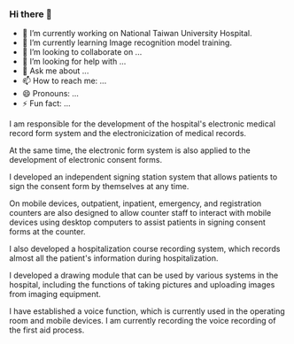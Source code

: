 ### Hi there 👋

- 🔭 I’m currently working on National Taiwan University Hospital.
- 🌱 I’m currently learning Image recognition model training.
- 👯 I’m looking to collaborate on ...
- 🤔 I’m looking for help with ...
- 💬 Ask me about ...
- 📫 How to reach me: ...
- 😄 Pronouns: ...
- ⚡ Fun fact: ...

I am responsible for the development of the hospital's electronic medical record form system and the electronicization of medical records.

At the same time, the electronic form system is also applied to the development of electronic consent forms.

I developed an independent signing station system that allows patients to sign the consent form by themselves at any time.

On mobile devices, outpatient, inpatient, emergency, and registration counters are also designed to allow counter staff to interact with mobile devices using desktop computers to assist patients in signing consent forms at the counter.

I also developed a hospitalization course recording system, which records almost all the patient's information during hospitalization.

I developed a drawing module that can be used by various systems in the hospital, including the functions of taking pictures and uploading images from imaging equipment.

I have established a voice function, which is currently used in the operating room and mobile devices. I am currently recording the voice recording of the first aid process.

